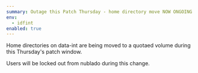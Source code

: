 ```yaml
---
summary: Outage this Patch Thursday - home directory move NOW ONGOING
env:
  - idfint
enabled: true
---
```


Home directories on data-int are being moved to a quotaed volume during this Thursday's patch window.

Users will be locked out from nublado during this change.
